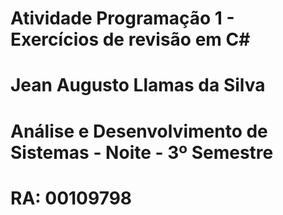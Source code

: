# Atividade Programação 1 - Exercícios de revisão em C#

# Jean Augusto Llamas da Silva
# Análise e Desenvolvimento de Sistemas - Noite - 3º Semestre
# RA: 00109798
